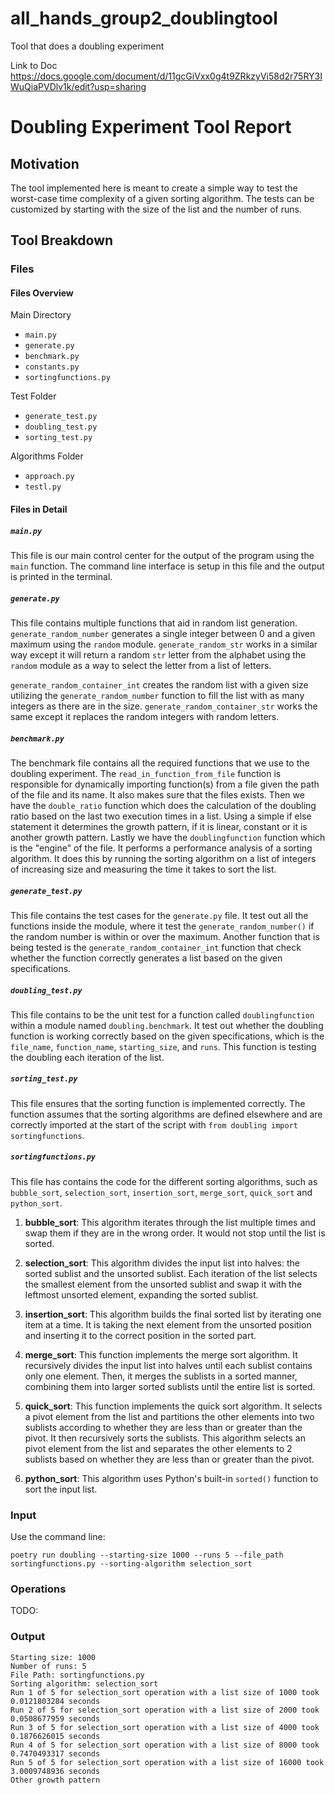# all_hands_group2_doublingtool
Tool that does a doubling experiment

Link to Doc https://docs.google.com/document/d/11gcGiVxx0g4t9ZRkzyVi58d2r75RY3IWuQiaPVDlv1k/edit?usp=sharing 

# Doubling Experiment Tool Report

## Motivation 

The tool implemented here is meant to create a simple way to test the worst-case time complexity of a given sorting algorithm. The tests can be customized by starting with the size of the list and the number of runs.

## Tool Breakdown

### Files

#### Files Overview
 
Main Directory
- `main.py`
- `generate.py`
- `benchmark.py`
- `constants.py`
- `sortingfunctions.py`

Test Folder

- `generate_test.py`
- `doubling_test.py`
- `sorting_test.py`

Algorithms Folder
- `approach.py`
- `testl.py`

#### Files in Detail

##### `main.py`

This file is our main control center for the output of the program using the `main` function. The command line interface is setup in this file and the output is printed in the terminal.

##### `generate.py`

This file contains multiple functions that aid in random list generation. `generate_random_number` generates a single integer between 0 and a given maximum using the `random` module. `generate_random_str` works in a similar way except it will return a random `str` letter from the alphabet using the `random` module as a way to select the letter from a list of letters.

`generate_random_container_int` creates the random list with a given size utilizing the `generate_random_number` function to fill the list with as many integers as there are in the size. `generate_random_container_str` works the same except it replaces the random integers with random letters.

##### `benchmark.py`

The benchmark file contains all the required functions that we use to the doubling experiment. The `read_in_function_from_file` function is responsible for dynamically importing function(s) from a file given the path of the file and its name. It also makes sure that the files exists. Then we have the `double_ratio` function which does the calculation of the doubling ratio based on the last two execution times in a list. Using a simple if else statement it determines the growth pattern, if it is linear, constant or it is another growth pattern. Lastly we have the `doublingfunction` function which is the "engine" of the file. It performs a performance analysis of a sorting algorithm. It does this by running the sorting algorithm on a list of integers of increasing size and measuring the time it takes to sort the list.

##### `generate_test.py`

This file contains the test cases for the `generate.py` file. It test out all the functions inside the module, where it test the `generate_random_number()` if the random number is within or over the maximum. Another function that is being tested is the `generate_random_container_int` function that check whether the function correctly generates a list based on the given specifications.

##### `doubling_test.py`

This file contains to be the unit test for a function called `doublingfunction` within a module named `doubling.benchmark`. It test out whether the doubling function is working correctly based on the given specifications, which is the `file_name`, `function_name`, `starting_size`, and `runs`. This function is testing the doubling each iteration of the list.

##### `sorting_test.py`

This file ensures that the sorting function is implemented correctly. The function assumes that the sorting algorithms are defined elsewhere and are correctly imported at the start of the script with `from doubling import sortingfunctions`.

##### `sortingfunctions.py`

This file has contains the code for the different sorting algorithms, such as `bubble_sort`, `selection_sort`, `insertion_sort`, `merge_sort`, `quick_sort` and `python_sort`.

1. **bubble_sort**: This algorithm iterates through the list multiple times and swap them if they are in the wrong order. It would not stop until the list is sorted.

2. **selection_sort**: This algorithm divides the input list into halves: the sorted sublist and the unsorted sublist. Each iteration of the list selects the smallest element from the unsorted sublist and swap it with the leftmost unsorted element, expanding the sorted sublist.

3. **insertion_sort**: This algorithm builds the final sorted list by iterating one item at a time. It is taking the next element from the unsorted position and inserting it to the correct position in the sorted part.

4. **merge_sort**: This function implements the merge sort algorithm. It recursively divides the input list into halves until each sublist contains only one element. Then, it merges the sublists in a sorted manner, combining them into larger sorted sublists until the entire list is sorted.

5. **quick_sort**: This function implements the quick sort algorithm. It selects a pivot element from the list and partitions the other elements into two sublists according to whether they are less than or greater than the pivot. It then recursively sorts the sublists. This algorithm selects an pivot element from the list and separates the other elements to 2 sublists based on whether they are less than or greater than the pivot.

6. **python_sort**: This algorithm uses Python's built-in `sorted()` function to sort the input list.

### Input

Use the command line:

`poetry run doubling --starting-size 1000 --runs 5 --file_path sortingfunctions.py --sorting-algorithm selection_sort`

### Operations

TODO:

### Output

```text
Starting size: 1000
Number of runs: 5
File Path: sortingfunctions.py
Sorting algorithm: selection_sort
Run 1 of 5 for selection_sort operation with a list size of 1000 took 0.0121803284 seconds
Run 2 of 5 for selection_sort operation with a list size of 2000 took 0.0508677959 seconds
Run 3 of 5 for selection_sort operation with a list size of 4000 took 0.1876626015 seconds
Run 4 of 5 for selection_sort operation with a list size of 8000 took 0.7470493317 seconds
Run 5 of 5 for selection_sort operation with a list size of 16000 took 3.0009748936 seconds
Other growth pattern
```